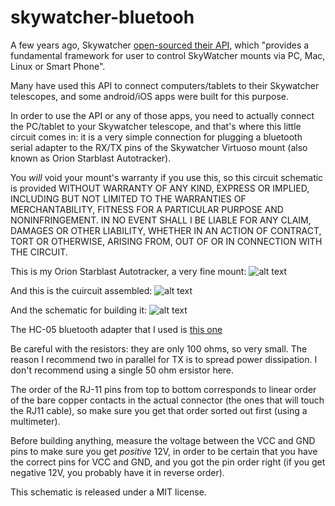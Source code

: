 # skywatcher-bluetooh

A few years ago, Skywatcher [open-sourced their API](https://github.com/skywatcher-pacific/skywatcher_open), which "provides a fundamental framework for user to control SkyWatcher mounts via PC, Mac, Linux or Smart Phone". 

Many have used this API to connect computers/tablets to their Skywatcher telescopes, and some android/iOS apps were built for this purpose.

In order to use the API or any of those apps, you need to actually connect the PC/tablet to your Skywatcher telescope, and that's where this little circuit comes in: it is a very simple connection for plugging a bluetooth serial adapter to the RX/TX pins of the Skywatcher Virtuoso mount (also known as Orion Starblast Autotracker).

You *will* void your mount's warranty if you use this, so this circuit schematic is provided WITHOUT WARRANTY OF ANY KIND, EXPRESS OR
IMPLIED, INCLUDING BUT NOT LIMITED TO THE WARRANTIES OF MERCHANTABILITY, FITNESS FOR A PARTICULAR PURPOSE AND NONINFRINGEMENT. IN NO EVENT SHALL I BE LIABLE FOR ANY CLAIM, DAMAGES OR OTHER LIABILITY, WHETHER IN AN ACTION OF CONTRACT, TORT OR OTHERWISE, ARISING FROM, OUT OF OR IN CONNECTION WITH THE CIRCUIT.

This is my Orion Starblast Autotracker, a very fine mount:
![alt text](https://raw.githubusercontent.com/vlaate/skywatcher-bluetooh/master/orion-autotracker.jpg "OrionStarblast Autotracker")

And this is the cuircuit assembled:
![alt text](https://raw.githubusercontent.com/vlaate/skywatcher-bluetooh/master/bluetooth-internals.jpg "Bluetooth adapter")

And the schematic for building it:
![alt text](https://raw.githubusercontent.com/vlaate/skywatcher-bluetooh/master/autotracker-virtuoso-Bluetooth.png "skywatcher bluetooth")

The HC-05 bluetooth adapter that I used is [this one](https://www.aliexpress.com/item/Bluetooth-Module-HC-05-with-cable-Host-and-Slave-3-6-6V-for-Arduino-uno-by/762120245.html)

Be careful with the resistors: they are only 100 ohms, so very small. The reason I recommend two in parallel for TX is to spread power dissipation. I don't recommend using a single 50 ohm ersistor here. 

The order of the RJ-11 pins from top to bottom corresponds to linear order of the bare copper contacts in the actual connector (the ones that will touch the RJ11 cable), so make sure you get that order sorted out first (using a multimeter).

Before building anything, measure the voltage between the VCC and GND pins to make sure you get *positive* 12V, in order to be certain that you have the correct pins for VCC and GND, and you got the pin order right (if you get negative 12V, you probably have it in reverse order).

This schematic is released under a MIT license.
